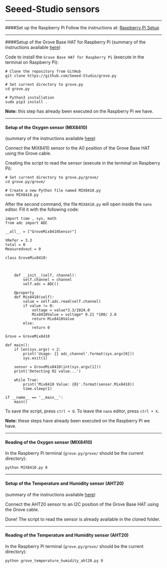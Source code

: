 # Seeed-Studio sensors

___
####Set up the Raspberry Pi
Follow the instructions at:
[Raspberry Pi Setup](https://projects.raspberrypi.org/en/projects/raspberry-pi-setting-up)
___

####Setup of the Grove Base HAT for Raspberry Pi
(summary of the instructions available [here](https://wiki.seeedstudio.com/Grove_Base_Hat_for_Raspberry_Pi/#installation))

Code to install the `Grove Base HAT for Raspberry Pi` (execute in the terminal on Raspberry Pi):
```
# Clone the repository from GitHub
git clone https://github.com/Seeed-Studio/grove.py

# Set current directory to grove.py
cd grove.py

# Python3 installation
sudo pip3 install .
```
**Note:** this step has already been executed on the Raspberry Pi we have.

___

#### Setup of the Oxygen sensor (MIX8410)
(summary of the instructions available [here](https://wiki.seeedstudio.com/Grove-Gas_Sensor-O2-MIX8410/))

Connect the MIX8410 sensor to the A0 position of the Grove Base HAT using the Grove cable.

Creating the script to read the sensor (execute in the terminal on Raspberry Pi):
```
# Set current directory to grove.py/grove/
cd grove.py/grove/

# Create a new Python file named MIX8410.py
nano MIX8410.py
```
After the second command, the file `MIX8410.py` will open inside the `nano` editor. Fill it with the following code:
```
import time , sys, math
from adc import ADC
 
__all__ = ["GroveMix8410Sensor"]
 
VRefer = 3.3
total = 0
Measuredvout = 0
 
class GroveMix8410:
 
 
 
    def __init__(self, channel):
        self.channel = channel
        self.adc = ADC()
 
    @property
    def Mix8410(self):
        value = self.adc.read(self.channel)
        if value != 0:
            voltage = value*3.3/1024.0
            Mix8410Value = voltage* 0.21 *100/ 2.0
            return Mix8410Value
        else:
            return 0
 
Grove = GroveMix8410
 
def main():
    if len(sys.argv) < 2:
        print('Usage: {} adc_channel'.format(sys.argv[0]))
        sys.exit(1)
 
    sensor = GroveMix8410(int(sys.argv[1]))
    print('Detecting 02 value...')
 
    while True:
        print('Mix8410 Value: {0}'.format(sensor.Mix8410))
        time.sleep(1)
 
if __name__ == '__main__':
    main()  
```
To save the script, press `ctrl + O`.
To leave the `nano` editor, press `ctrl + X`.

**Note:** these steps have already been executed on the Raspberry Pi we have.

___

#### Reading of the Oxygen sensor (MIX8410)
In the Raspberry Pi terminal (`grove.py/grove/` should be the current directory):
```
python MIX8410.py 0
```

___

#### Setup of the Temperature and Humidity sensor (AHT20)
(summary of the instructions available [here](https://wiki.seeedstudio.com/Grove-AHT20-I2C-Industrial-Grade-Temperature%26Humidity-Sensor/))

Connect the AHT20 sensor to an I2C position of the Grove Base HAT using the Grove cable.

Done! The script to read the sensor is already available in the cloned folder.

___

#### Reading of the Temperature and Humidity sensor (AHT20)
In the Raspberry Pi terminal (`grove.py/grove/` should be the current directory):
```
python grove_temperature_humidity_aht20.py 0
```
